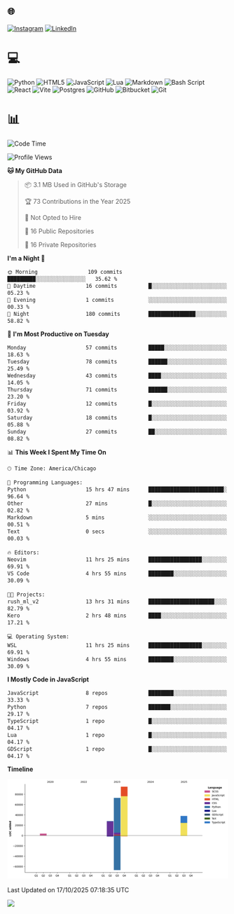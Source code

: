 ## 🌐 
[![Instagram](https://img.shields.io/badge/Instagram-%23E4405F.svg?logo=Instagram&logoColor=white)](https://instagram.com/@francoxdup) [![LinkedIn](https://img.shields.io/badge/LinkedIn-%230077B5.svg?logo=linkedin&logoColor=white)](https://linkedin.com/in/franco-du-plessis-3496a6247) 

# 💻 
 ![Python](https://img.shields.io/badge/python-3670A0?style=for-the-badge&logo=python&logoColor=ffdd54) ![HTML5](https://img.shields.io/badge/html5-%23E34F26.svg?style=for-the-badge&logo=html5&logoColor=white) ![JavaScript](https://img.shields.io/badge/javascript-%23323330.svg?style=for-the-badge&logo=javascript&logoColor=%23F7DF1E) ![Lua](https://img.shields.io/badge/lua-%232C2D72.svg?style=for-the-badge&logo=lua&logoColor=white) ![Markdown](https://img.shields.io/badge/markdown-%23000000.svg?style=for-the-badge&logo=markdown&logoColor=white)  ![Bash Script](https://img.shields.io/badge/bash_script-%23121011.svg?style=for-the-badge&logo=gnu-bash&logoColor=white) ![React](https://img.shields.io/badge/react-%2320232a.svg?style=for-the-badge&logo=react&logoColor=%2361DAFB) ![Vite](https://img.shields.io/badge/vite-%23646CFF.svg?style=for-the-badge&logo=vite&logoColor=white) ![Postgres](https://img.shields.io/badge/postgres-%23316192.svg?style=for-the-badge&logo=postgresql&logoColor=white) ![GitHub](https://img.shields.io/badge/github-%23121011.svg?style=for-the-badge&logo=github&logoColor=white) ![Bitbucket](https://img.shields.io/badge/bitbucket-%230047B3.svg?style=for-the-badge&logo=bitbucket&logoColor=white) ![Git](https://img.shields.io/badge/git-%23F05033.svg?style=for-the-badge&logo=git&logoColor=white)
 
# 📊
<!--START_SECTION:waka-->
![Code Time](http://img.shields.io/badge/Code%20Time-739%20hrs%2035%20mins-blue)

![Profile Views](http://img.shields.io/badge/Profile%20Views-0-blue)

**🐱 My GitHub Data** 

> 📦 3.1 MB Used in GitHub's Storage 
 > 
> 🏆 73 Contributions in the Year 2025
 > 
> 🚫 Not Opted to Hire
 > 
> 📜 16 Public Repositories 
 > 
> 🔑 16 Private Repositories 
 > 
**I'm a Night 🦉** 

```text
🌞 Morning                109 commits         █████████░░░░░░░░░░░░░░░░   35.62 % 
🌆 Daytime                16 commits          █░░░░░░░░░░░░░░░░░░░░░░░░   05.23 % 
🌃 Evening                1 commits           ░░░░░░░░░░░░░░░░░░░░░░░░░   00.33 % 
🌙 Night                  180 commits         ███████████████░░░░░░░░░░   58.82 % 
```
📅 **I'm Most Productive on Tuesday** 

```text
Monday                   57 commits          █████░░░░░░░░░░░░░░░░░░░░   18.63 % 
Tuesday                  78 commits          ██████░░░░░░░░░░░░░░░░░░░   25.49 % 
Wednesday                43 commits          ████░░░░░░░░░░░░░░░░░░░░░   14.05 % 
Thursday                 71 commits          ██████░░░░░░░░░░░░░░░░░░░   23.20 % 
Friday                   12 commits          █░░░░░░░░░░░░░░░░░░░░░░░░   03.92 % 
Saturday                 18 commits          █░░░░░░░░░░░░░░░░░░░░░░░░   05.88 % 
Sunday                   27 commits          ██░░░░░░░░░░░░░░░░░░░░░░░   08.82 % 
```


📊 **This Week I Spent My Time On** 

```text
🕑︎ Time Zone: America/Chicago

💬 Programming Languages: 
Python                   15 hrs 47 mins      ████████████████████████░   96.64 % 
Other                    27 mins             █░░░░░░░░░░░░░░░░░░░░░░░░   02.82 % 
Markdown                 5 mins              ░░░░░░░░░░░░░░░░░░░░░░░░░   00.51 % 
Text                     0 secs              ░░░░░░░░░░░░░░░░░░░░░░░░░   00.03 % 

🔥 Editors: 
Neovim                   11 hrs 25 mins      █████████████████░░░░░░░░   69.91 % 
VS Code                  4 hrs 55 mins       ████████░░░░░░░░░░░░░░░░░   30.09 % 

🐱‍💻 Projects: 
rush_ml_v2               13 hrs 31 mins      █████████████████████░░░░   82.79 % 
Kero                     2 hrs 48 mins       ████░░░░░░░░░░░░░░░░░░░░░   17.21 % 

💻 Operating System: 
WSL                      11 hrs 25 mins      █████████████████░░░░░░░░   69.91 % 
Windows                  4 hrs 55 mins       ████████░░░░░░░░░░░░░░░░░   30.09 % 
```

**I Mostly Code in JavaScript** 

```text
JavaScript               8 repos             ████████░░░░░░░░░░░░░░░░░   33.33 % 
Python                   7 repos             ███████░░░░░░░░░░░░░░░░░░   29.17 % 
TypeScript               1 repo              █░░░░░░░░░░░░░░░░░░░░░░░░   04.17 % 
Lua                      1 repo              █░░░░░░░░░░░░░░░░░░░░░░░░   04.17 % 
GDScript                 1 repo              █░░░░░░░░░░░░░░░░░░░░░░░░   04.17 % 
```



**Timeline**

![Lines of Code chart](https://raw.githubusercontent.com/Franky-Dee/Franky-Dee/main/assets/bar_graph.png)


 Last Updated on 17/10/2025 07:18:35 UTC
<!--END_SECTION:waka-->

![](https://quotes-github-readme.vercel.app/api?type=horizontal&theme=dark)
